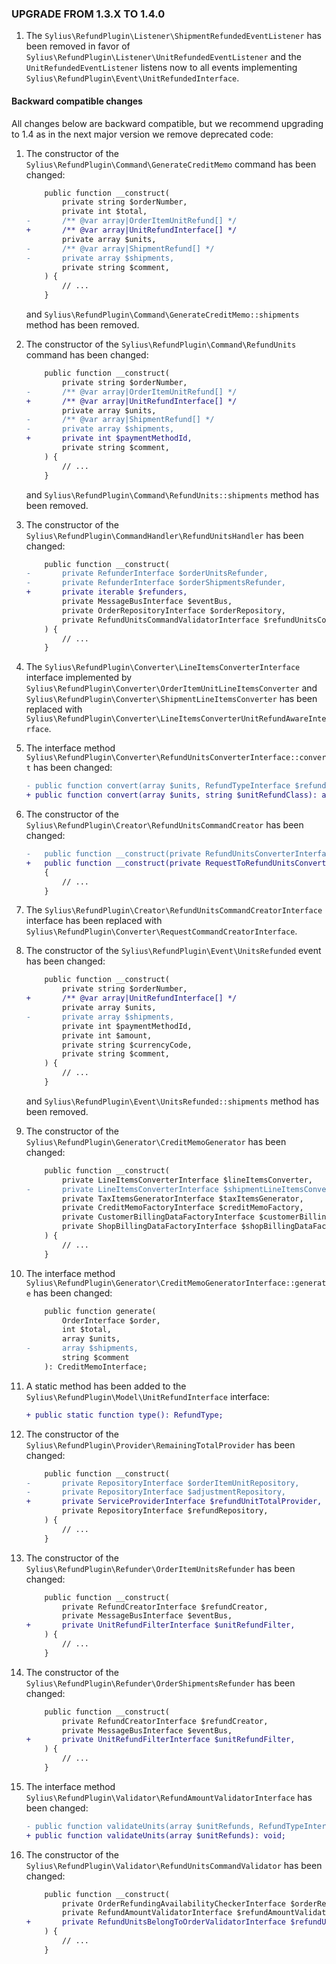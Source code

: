 ### UPGRADE FROM 1.3.X TO 1.4.0

1. The `Sylius\RefundPlugin\Listener\ShipmentRefundedEventListener` has been removed in favor of
   `Sylius\RefundPlugin\Listener\UnitRefundedEventListener` and the `UnitRefundedEventListener` listens now to all
   events implementing `Sylius\RefundPlugin\Event\UnitRefundedInterface`.

#### Backward compatible changes

All changes below are backward compatible, but we recommend upgrading to 1.4 as in the next major version we remove
deprecated code:

1. The constructor of the `Sylius\RefundPlugin\Command\GenerateCreditMemo` command has been changed:

   ```diff
       public function __construct(
           private string $orderNumber,
           private int $total,
   -       /** @var array|OrderItemUnitRefund[] */
   +       /** @var array|UnitRefundInterface[] */
           private array $units,
   -       /** @var array|ShipmentRefund[] */
   -       private array $shipments,      
           private string $comment,
       ) {
           // ...    
       }
   ```

   and `Sylius\RefundPlugin\Command\GenerateCreditMemo::shipments` method has been removed.

2. The constructor of the `Sylius\RefundPlugin\Command\RefundUnits` command has been changed:

   ```diff
       public function __construct(
           private string $orderNumber,
   -       /** @var array|OrderItemUnitRefund[] */
   +       /** @var array|UnitRefundInterface[] */
           private array $units,
   -       /** @var array|ShipmentRefund[] */
   -       private array $shipments,
   +       private int $paymentMethodId,
           private string $comment,
       ) {
           // ...
       }
   ```

   and `Sylius\RefundPlugin\Command\RefundUnits::shipments` method has been removed.

3. The constructor of the `Sylius\RefundPlugin\CommandHandler\RefundUnitsHandler` has been changed:

    ```diff
        public function __construct(
    -       private RefunderInterface $orderUnitsRefunder,
    -       private RefunderInterface $orderShipmentsRefunder,
    +       private iterable $refunders,
            private MessageBusInterface $eventBus,
            private OrderRepositoryInterface $orderRepository,
            private RefundUnitsCommandValidatorInterface $refundUnitsCommandValidator,
        ) {
            // ...
        }
    ```
    
4. The `Sylius\RefundPlugin\Converter\LineItemsConverterInterface` interface implemented by
   `Sylius\RefundPlugin\Converter\OrderItemUnitLineItemsConverter` and `Sylius\RefundPlugin\Converter\ShipmentLineItemsConverter`
   has been replaced with `Sylius\RefundPlugin\Converter\LineItemsConverterUnitRefundAwareInterface`.

5. The interface method `Sylius\RefundPlugin\Converter\RefundUnitsConverterInterface::convert` has been changed:

   ```diff
   - public function convert(array $units, RefundTypeInterface $refundType, string $unitRefundClass): array;
   + public function convert(array $units, string $unitRefundClass): array;
   ```
   
6. The constructor of the `Sylius\RefundPlugin\Creator\RefundUnitsCommandCreator` has been changed:

   ```diff
   -   public function __construct(private RefundUnitsConverterInterface $refundUnitsConverter)
   +   public function __construct(private RequestToRefundUnitsConverterInterface $requestToRefundUnitsConverter)
       {
           // ...
       }
   ```
   
7. The `Sylius\RefundPlugin\Creator\RefundUnitsCommandCreatorInterface` interface has been replaced with
   `Sylius\RefundPlugin\Converter\RequestCommandCreatorInterface`.
   
8. The constructor of the `Sylius\RefundPlugin\Event\UnitsRefunded` event has been changed:

    ```diff
        public function __construct(
            private string $orderNumber,
    +       /** @var array|UnitRefundInterface[] */
            private array $units,
    -       private array $shipments,
            private int $paymentMethodId,
            private int $amount,
            private string $currencyCode,
            private string $comment,
        ) {
            // ...
        }
    ```

    and `Sylius\RefundPlugin\Event\UnitsRefunded::shipments` method has been removed.

9. The constructor of the `Sylius\RefundPlugin\Generator\CreditMemoGenerator` has been changed:

     ```diff
         public function __construct(
             private LineItemsConverterInterface $lineItemsConverter,
     -       private LineItemsConverterInterface $shipmentLineItemsConverter,
             private TaxItemsGeneratorInterface $taxItemsGenerator,
             private CreditMemoFactoryInterface $creditMemoFactory,
             private CustomerBillingDataFactoryInterface $customerBillingDataFactory,
             private ShopBillingDataFactoryInterface $shopBillingDataFactory,
         ) {
             // ...
         }
     ```
   
10. The interface method `Sylius\RefundPlugin\Generator\CreditMemoGeneratorInterface::generate` has been changed:

    ```diff
        public function generate(
            OrderInterface $order,
            int $total,
            array $units,
    -       array $shipments,
            string $comment
        ): CreditMemoInterface;
    ```

11. A static method has been added to the `Sylius\RefundPlugin\Model\UnitRefundInterface` interface:

    ```diff
    + public static function type(): RefundType;
    ```
    
12. The constructor of the `Sylius\RefundPlugin\Provider\RemainingTotalProvider` has been changed:

    ```diff
        public function __construct(
    -       private RepositoryInterface $orderItemUnitRepository,
    -       private RepositoryInterface $adjustmentRepository,
    +       private ServiceProviderInterface $refundUnitTotalProvider,
            private RepositoryInterface $refundRepository,
        ) {
            // ...
        }
    ```

13. The constructor of the `Sylius\RefundPlugin\Refunder\OrderItemUnitsRefunder` has been changed:

    ```diff
        public function __construct(
            private RefundCreatorInterface $refundCreator,
            private MessageBusInterface $eventBus,
    +       private UnitRefundFilterInterface $unitRefundFilter,
        ) {
            // ...
        }
    ```

14. The constructor of the `Sylius\RefundPlugin\Refunder\OrderShipmentsRefunder` has been changed:

    ```diff
        public function __construct(
            private RefundCreatorInterface $refundCreator,
            private MessageBusInterface $eventBus,
    +       private UnitRefundFilterInterface $unitRefundFilter,
        ) {
            // ...
        }
    ```
    
15. The interface method `Sylius\RefundPlugin\Validator\RefundAmountValidatorInterface` has been changed:

    ```diff
    - public function validateUnits(array $unitRefunds, RefundTypeInterface $refundType): void;
    + public function validateUnits(array $unitRefunds): void;
    ``` 

16. The constructor of the `Sylius\RefundPlugin\Validator\RefundUnitsCommandValidator` has been changed:

    ```diff
        public function __construct(
            private OrderRefundingAvailabilityCheckerInterface $orderRefundingAvailabilityChecker,
            private RefundAmountValidatorInterface $refundAmountValidator,
    +       private RefundUnitsBelongToOrderValidatorInterface $refundUnitsBelongToOrderValidator,
        ) {
            // ...
        }
    ```